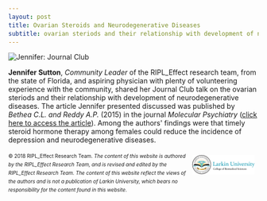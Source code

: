 ```yaml
---
layout: post
title: Ovarian Steroids and Neurodegenerative Diseases
subtitle: ovarian steriods and their relationship with development of neurodegenerative diseases
---
```


<img src="/img/Jennifer_JClub.jpg" alt="Jennifer: Journal Club" class="inline"/><a name="Jennifer: Journal Club"></a>

<b>Jennifer Sutton</b>, <i>Community Leader</i> of the RIPL_Effect research team, from the state of Florida, and aspiring physician with plenty of volunteering experience with the community, shared her Journal Club talk on the ovarian steriods and their relationship with development of neurodegenerative diseases. The article Jennifer presented discussed was published by <i>Bethea C.L. and Reddy A.P. </i> (2015) in the journal <i>Molecular Psychiatry</i> (<a href="https://www.ncbi.nlm.nih.gov/pmc/articles/PMC4508249/" target="_blank">click here to access the article</a>). Among the authors' findings were that timely steroid hormone therapy among females could reduce the incidence of depression and neurodegenerative diseases. 

<a href="http://ularkin.org/college-of-biomedical-sciences/">
  <img src="/img/LU-Biomed-Logo-Horizontal-1.png" alt="College of Biomedical Sciences at Larkin University" align="right" style="width: 25%; height: 25%; margin:8px"/>
</a>

<font size="1">&#169; 2018 RIPL_Effect Research Team. <i>The content of this website is authored by the RIPL_Effect Research Team, and is revised and edited by the RIPL_Effect Research Team. The content of this website reflect the views of the authors and is not a publication of Larkin University, which bears no responsibility for the content found in this website</i>.</font>